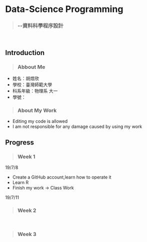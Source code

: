 # Data-Science Programming
> ### --資料科學程序設計
<br>

## Introduction
> ### Abbout Me
* 姓名：胡煜欣
* 學校：臺灣師範大學
* 科系年級：物理系 大一
* 學號：
> ### About My Work
* Editing my code is allowed
* I am not responsible for any damage caused by using my work
## Progress
> ### Week 1
 19/7/8
 * Create a GitHub account,learn how to operate it
 * Learn R
 * Finish my work -> Class Work<br>

 19/7/11
<br>

> ### Week 2
<br>

> ### Week 3
